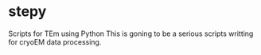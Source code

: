 # stepy
Scripts for TEm using Python
This is goning to be a serious scripts writting for cryoEM data processing.
